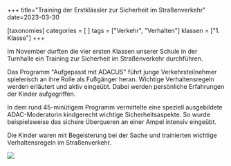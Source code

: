 +++
title="Training der Erstklässler zur Sicherheit im Straßenverkehr"
date=2023-03-30

[taxonomies]
categories = [ ]
tags = ["Verkehr", "Verhalten"]
klassen = ["1. Klasse"]
+++


Im November durften die vier ersten Klassen unserer Schule in der Turnhalle ein Training zur Sicherheit im Straßenverkehr durchführen.

<!-- more -->

Das Programm "Aufgepasst mit ADACUS" führt junge Verkehrsteilnehmer spielerisch an ihre Rolle als Fußgänger heran. Wichtige Verhaltensregeln werden erläutert und aktiv eingeübt. Dabei werden persönliche Erfahrungen der Kinder aufgegriffen.

In dem rund 45-minütigem Programm vermittelte eine speziell ausgebildete ADAC-Moderatorin kindgerecht wichtige Sicherheitsaspekte. So wurde beispielsweise das sichere Überqueren an einer Ampel intensiv eingeübt.

Die Kinder waren mit Begeisterung bei der Sache und trainierten wichtige Verhaltensregeln im Straßenverkehr.

![](Pasted%20image%2020230330121616.png)